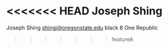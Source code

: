 <<<<<<< HEAD
Joseph Shing
=======
Joseph Shing
shingj@oregonstate.edu
black
8
One Republic
>>>>>>> featureA
